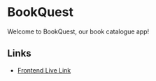 # BookQuest

Welcome to BookQuest, our book catalogue app!

## Links

- [Frontend Live Link](https://bookquest-84aa2.web.app/)


